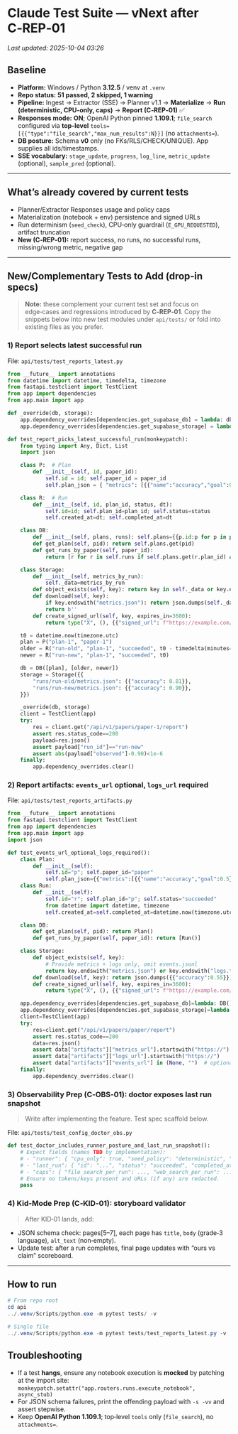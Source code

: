 
# Claude Test Suite — vNext after C‑REP‑01
_Last updated: 2025-10-04 03:26_

## Baseline
- **Platform:** Windows / Python **3.12.5** / venv at `.venv`
- **Repo status:** **51 passed, 2 skipped, 1 warning**
- **Pipeline:** Ingest → Extractor (SSE) → Planner v1.1 → **Materialize** → **Run (deterministic, CPU‑only, caps)** → **Report (C‑REP‑01)** ✅
- **Responses mode:** **ON**; OpenAI Python pinned **1.109.1**; `file_search` configured via **top‑level** `tools=[{{"type":"file_search","max_num_results":N}}]` (no `attachments=`).
- **DB posture:** Schema **v0** only (no FKs/RLS/CHECK/UNIQUE). App supplies all ids/timestamps.
- **SSE vocabulary:** `stage_update`, `progress`, `log_line`, `metric_update` (optional), `sample_pred` (optional).

---

## What’s already covered by current tests
- Planner/Extractor Responses usage and policy caps
- Materialization (notebook + env) persistence and signed URLs
- Run determinism (`seed_check`), CPU‑only guardrail (`E_GPU_REQUESTED`), artifact truncation
- **New (C‑REP‑01):** report success, no runs, no successful runs, missing/wrong metric, negative gap

---

## New/Complementary Tests to Add (drop‑in specs)

> **Note:** these complement your current test set and focus on edge‑cases and regressions introduced by **C‑REP‑01**. Copy the snippets below into new test modules under `api/tests/` or fold into existing files as you prefer.

### 1) Report selects **latest successful** run
File: `api/tests/test_reports_latest.py`
```python
from __future__ import annotations
from datetime import datetime, timedelta, timezone
from fastapi.testclient import TestClient
from app import dependencies
from app.main import app

def _override(db, storage):
    app.dependency_overrides[dependencies.get_supabase_db] = lambda: db
    app.dependency_overrides[dependencies.get_supabase_storage] = lambda: storage

def test_report_picks_latest_successful_run(monkeypatch):
    from typing import Any, Dict, List
    import json

    class P:  # Plan
        def __init__(self, id, paper_id):
            self.id = id; self.paper_id = paper_id
            self.plan_json = { "metrics": [{{"name":"accuracy","goal":0.80}}], "justifications":{} }

    class R:  # Run
        def __init__(self, id, plan_id, status, dt):
            self.id=id; self.plan_id=plan_id; self.status=status
            self.created_at=dt; self.completed_at=dt

    class DB:
        def __init__(self, plans, runs): self.plans={{p.id:p for p in plans}}; self.runs=runs
        def get_plan(self, pid): return self.plans.get(pid)
        def get_runs_by_paper(self, paper_id):
            return [r for r in self.runs if self.plans.get(r.plan_id) and self.plans[r.plan_id].paper_id==paper_id]

    class Storage:
        def __init__(self, metrics_by_run):
            self._data=metrics_by_run
        def object_exists(self, key): return key in self._data or key.endswith("logs.txt")
        def download(self, key): 
            if key.endswith("metrics.json"): return json.dumps(self._data[key]).encode("utf-8")
            return b''
        def create_signed_url(self, key, expires_in=3600):
            return type("X", (), {{"signed_url": f"https://example.com/{key}"}})

    t0 = datetime.now(timezone.utc)
    plan = P("plan-1", "paper-1")
    older = R("run-old", "plan-1", "succeeded", t0 - timedelta(minutes=5))
    newer = R("run-new", "plan-1", "succeeded", t0)

    db = DB([plan], [older, newer])
    storage = Storage({{
        "runs/run-old/metrics.json": {{"accuracy": 0.81}},
        "runs/run-new/metrics.json": {{"accuracy": 0.90}},
    }})

    _override(db, storage)
    client = TestClient(app)
    try:
        res = client.get("/api/v1/papers/paper-1/report")
        assert res.status_code==200
        payload=res.json()
        assert payload["run_id"]=="run-new"
        assert abs(payload["observed"]-0.90)<1e-6
    finally:
        app.dependency_overrides.clear()
```

### 2) Report artifacts: `events_url` optional, `logs_url` required
File: `api/tests/test_reports_artifacts.py`
```python
from __future__ import annotations
from fastapi.testclient import TestClient
from app import dependencies
from app.main import app
import json

def test_events_url_optional_logs_required():
    class Plan: 
        def __init__(self): 
            self.id="p"; self.paper_id="paper"
            self.plan_json={{"metrics":[{{"name":"accuracy","goal":0.5}}], "justifications":{}}}
    class Run:
        def __init__(self): 
            self.id="r"; self.plan_id="p"; self.status="succeeded"
            from datetime import datetime, timezone
            self.created_at=self.completed_at=datetime.now(timezone.utc)

    class DB:
        def get_plan(self, pid): return Plan()
        def get_runs_by_paper(self, paper_id): return [Run()]

    class Storage:
        def object_exists(self, key): 
            # Provide metrics + logs only, omit events.jsonl
            return key.endswith("metrics.json") or key.endswith("logs.txt")
        def download(self, key): return json.dumps({{"accuracy":0.55}}).encode("utf-8")
        def create_signed_url(self, key, expires_in=3600):
            return type("X", (), {{"signed_url": f"https://example.com/{key}"}})

    app.dependency_overrides[dependencies.get_supabase_db]=lambda: DB()
    app.dependency_overrides[dependencies.get_supabase_storage]=lambda: Storage()
    client=TestClient(app)
    try:
        res=client.get("/api/v1/papers/paper/report")
        assert res.status_code==200
        data=res.json()
        assert data["artifacts"]["metrics_url"].startswith("https://")
        assert data["artifacts"]["logs_url"].startswith("https://")
        assert data["artifacts"]["events_url"] in (None, "")  # optional
    finally:
        app.dependency_overrides.clear()
```

### 3) Observability Prep (C‑OBS‑01): doctor exposes last run snapshot
> Write after implementing the feature. Test spec scaffold below.

File: `api/tests/test_config_doctor_obs.py`
```python
def test_doctor_includes_runner_posture_and_last_run_snapshot():
    # Expect fields (names TBD by implementation):
    # - "runner": { "cpu_only": true, "seed_policy": "deterministic", "artifact_caps": { "logs_mib": 2, "events_mib": 5 } }
    # - "last_run": { "id": "...", "status": "succeeded", "completed_at": "...", "env_hash": "..." }
    # - "caps": { "file_search_per_run": ..., "web_search_per_run": ... }
    # Ensure no tokens/keys present and URLs (if any) are redacted.
    pass
```

### 4) Kid‑Mode Prep (C‑KID‑01): storyboard validator
> After KID‑01 lands, add:
- JSON schema check: pages[5–7], each page has `title`, `body` (grade‑3 language), `alt_text` (non‑empty).
- Update test: after a run completes, final page updates with “ours vs claim” scoreboard.

---

## How to run
```powershell
# From repo root
cd api
../.venv/Scripts/python.exe -m pytest tests/ -v

# Single file
../.venv/Scripts/python.exe -m pytest tests/test_reports_latest.py -v
```

## Troubleshooting
- If a test **hangs**, ensure any notebook execution is **mocked** by patching at the import site:
  `monkeypatch.setattr("app.routers.runs.execute_notebook", async_stub)`
- For JSON schema failures, print the offending payload with `-s -vv` and assert stepwise.
- Keep **OpenAI Python 1.109.1**; top‑level `tools` only (`file_search`), no `attachments=`.
